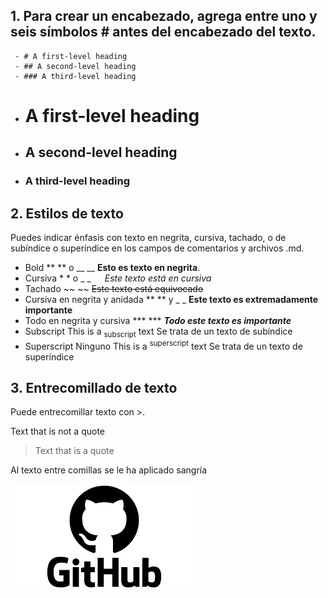 ## 1. Para crear un encabezado, agrega entre uno y seis símbolos # antes del encabezado del texto. 
```
 - # A first-level heading
 - ## A second-level heading
 - ### A third-level heading
```
- # A first-level heading
- ## A second-level heading
- ### A third-level heading

## 2. Estilos de texto
Puedes indicar énfasis con texto en negrita, cursiva, tachado, o de subíndice o superíndice en los campos de comentarios y archivos .md.

- Bold	  ** ** o __ __		**Esto es texto en negrita**.
- Cursiva	* * o _ _  	_Este texto está en cursiva_	
- Tachado	~~ ~~		  ~~Este texto está equivocado~~	
- Cursiva en negrita y anidada	** ** y _ _		**Este texto es extremadamente importante**	
- Todo en negrita y cursiva	*** ***		***Todo este texto es importante***	
- Subscript <sub> </sub>	This is a <sub>subscript</sub> text	Se trata de un texto de subíndice
- Superscript	<sup> </sup>	Ninguno	This is a <sup>superscript</sup> text	Se trata de un texto de superíndice

## 3. Entrecomillado de texto
Puede entrecomillar texto con >.

Text that is not a quote

> Text that is a quote

Al texto entre comillas se le ha aplicado sangría 

![hgjdfk gs](img/descarga.png)
